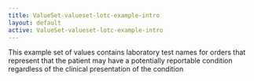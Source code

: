```yaml
---
title: ValueSet-valueset-lotc-example-intro
layout: default
active: ValueSet-valueset-lotc-example-intro
---
```


This example set of values contains laboratory test names for orders that represent that the patient may have a potentially reportable condition regardless of the clinical presentation of the condition